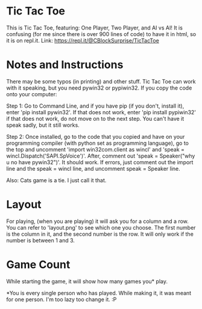 # Tic Tac Toe

This is Tic Tac Toe, featuring: One Player, Two Player, and AI vs AI!
It is confusing (for me since there is over 900 lines of code) to have it in html, so it is on repl.it. Link: https://repl.it/@CBlockSurprise/TicTacToe

# Notes and Instructions

There may be some typos (in printing) and other stuff. Tic Tac Toe can work with it speaking, but you need pywin32 or pypiwin32. If you copy the code onto your computer:

Step 1: Go to Command Line, and if you have pip (if you don't, install it), enter 'pip install pywin32'. If that does not work, enter 'pip install pypiwin32' if that does not work, do not move on to the next step. You can't have it speak sadly, but it still works.

Step 2: Once installed, go to the code that you copied and have on your programming compiler (with python set as programming language), go to the top and uncomment 'import win32com.client as wincl' and 'speak = wincl.Dispatch('SAPI.SpVoice')'. After, comment out 'speak = Speaker("why u no have pywin32")'. It should work. If errors, just comment out the import line and the speak = wincl line, and uncomment speak = Speaker line. 


Also: Cats game is a tie. I just call it that.


# Layout

For playing, (when you are playing) it will ask you for a column and a row. You can refer to 'layout.png' to see which one you choose. The first number is the column in it, and the second number is the row. It will only work if the number is between 1 and 3.

# Game Count

While starting the game, it will show how many games you* play. 

*You is every single person who has played. While making it, it was meant for one person. I'm too lazy too change it. :P
